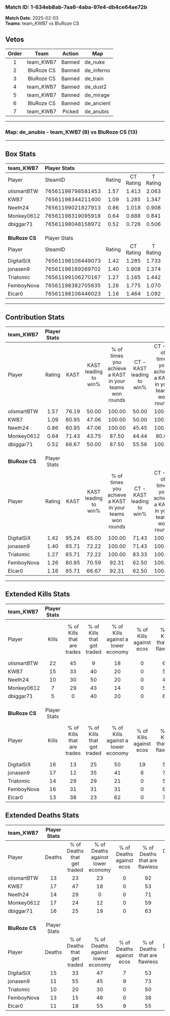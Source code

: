### Match ID: 1-634eb8ab-7aa6-4aba-97e4-db4ce64ae72b  
**Match Date**: 2025-02-03  
**Teams**: team_KWB7 vs BluRoze CS  

## Vetos  

| Order | Team | Action | Map |
| :---: | :--: | :----: | --- |
| 1 | team_KWB7 | Banned | de_nuke |
| 2 | BluRoze CS | Banned | de_inferno |
| 3 | BluRoze CS | Banned | de_train |
| 4 | team_KWB7 | Banned | de_dust2 |
| 5 | team_KWB7 | Banned | de_mirage |
| 6 | BluRoze CS | Banned | de_ancient |
| 7 | team_KWB7 | Picked | de_anubis |

---  

### **Map**: de_anubis - team_KWB7 (8) vs BluRoze CS (13)  
---  

## Box Stats  

| **team_KWB7**  | Player Stats      |        |           |          |       |       |       |         |        |      |     |
| :- | :- | :-: | :-: | :-: | :-: | :-: | :-: | :-: | :-: | :-: | :-: |
| Player         | SteamID           | Rating | CT Rating | T Rating | KAST  |  ADR  | Kills | Assists | Deaths | K/D  | HS% |
| olismartBTW    | 76561198798581453 |  1.57  |   1.413   |  2.063   | 76.19 | 111.6 |  22   |    4    |   13   | 1.69 | 54  |
| KWB7           | 76561198344211400 |  1.09  |   1.285   |  1.347   | 80.95 | 74.3  |  15   |    3    |   17   | 0.88 | 26  |
| Neeth24        | 76561199021827913 |  0.86  |   1.018   |  0.908   | 80.95 | 41.0  |  10   |    4    |   14   | 0.71 | 10  |
| Monkey0612     | 76561198319095918 |  0.64  |   0.888   |  0.841   | 71.43 | 53.7  |   7   |    5    |   17   | 0.41 | 57  |
| dbiggar71      | 76561198048158972 |  0.52  |   0.726   |  0.506   | 66.67 | 47.4  |   5   |    5    |   16   | 0.31 | 20  |
|                |                   |        |           |          |       |       |       |         |        |      |     |
|                |                   |        |           |          |       |       |       |         |        |      |     |
|                |                   |        |           |          |       |       |       |         |        |      |     |
| **BluRoze CS** | Player Stats      |        |           |          |       |       |       |         |        |      |     |
| Player         | SteamID           | Rating | CT Rating | T Rating | KAST  |  ADR  | Kills | Assists | Deaths | K/D  | HS% |
| DigitalSiX     | 76561198106449073 |  1.42  |   1.285   |  1.733   | 95.24 | 108.6 |  16   |    8    |   15   | 1.07 | 50  |
| jonasen9       | 76561198169269702 |  1.40  |   1.908   |  1.374   | 85.71 | 83.9  |  17   |    6    |   11   | 1.55 | 41  |
| Triatomic      | 76561199106270167 |  1.27  |   1.165   |  1.442   | 85.71 | 74.1  |  14   |    5    |   10   | 1.40 | 57  |
| FemboyNova     | 76561198382705635 |  1.26  |   1.775   |  1.070   | 80.95 | 76.5  |  16   |    8    |   13   | 1.23 | 50  |
| Elcar0         | 76561198106446023 |  1.16  |   1.464   |  1.092   | 85.71 | 59.4  |  13   |    6    |   11   | 1.18 |  7  |
---  

## Contribution Stats  

| **team_KWB7**  | Player Stats |       |                      |                                                        |                           |                                                             |                          |                                                            |
| :- | :-: | :-: | :-: | :-: | :-: | :-: | :-: | :-: |
| Player         |    Rating    | KAST  | KAST leading to win% | % of times you achieve a KAST in your teams won rounds | CT - KAST leading to win% | CT - % of times you achieve a KAST in your teams won rounds | T - KAST leading to win% | T - % of times you achieve a KAST in your teams won rounds |
| olismartBTW    |     1.57     | 76.19 |        50.00         |                         100.00                         |           50.00           |                           100.00                            |          50.00           |                           100.00                           |
| KWB7           |     1.09     | 80.95 |        47.06         |                         100.00                         |           50.00           |                           100.00                            |          42.86           |                           100.00                           |
| Neeth24        |     0.86     | 80.95 |        47.06         |                         100.00                         |           45.45           |                           100.00                            |          50.00           |                           100.00                           |
| Monkey0612     |     0.64     | 71.43 |        43.75         |                         87.50                          |           44.44           |                            80.00                            |          42.86           |                           100.00                           |
| dbiggar71      |     0.52     | 66.67 |        50.00         |                         87.50                          |           55.56           |                           100.00                            |          40.00           |                           66.67                            |
|                |              |       |                      |                                                        |                           |                                                             |                          |                                                            |
|                |              |       |                      |                                                        |                           |                                                             |                          |                                                            |
|                |              |       |                      |                                                        |                           |                                                             |                          |                                                            |
| **BluRoze CS** | Player Stats |       |                      |                                                        |                           |                                                             |                          |                                                            |
| Player         |    Rating    | KAST  | KAST leading to win% | % of times you achieve a KAST in your teams won rounds | CT - KAST leading to win% | CT - % of times you achieve a KAST in your teams won rounds | T - KAST leading to win% | T - % of times you achieve a KAST in your teams won rounds |
| DigitalSiX     |     1.42     | 95.24 |        65.00         |                         100.00                         |           71.43           |                           100.00                            |          61.54           |                           100.00                           |
| jonasen9       |     1.40     | 85.71 |        72.22         |                         100.00                         |           71.43           |                           100.00                            |          72.73           |                           100.00                           |
| Triatomic      |     1.27     | 85.71 |        72.22         |                         100.00                         |           83.33           |                           100.00                            |          66.67           |                           100.00                           |
| FemboyNova     |     1.26     | 80.95 |        70.59         |                         92.31                          |           62.50           |                           100.00                            |          77.78           |                           87.50                            |
| Elcar0         |     1.16     | 85.71 |        66.67         |                         92.31                          |           62.50           |                           100.00                            |          70.00           |                           87.50                            |
---  

## Extended Kills Stats  

| **team_KWB7**  | Player Stats |                            |                            |                                    |                         |                              |                                 |                                       |                    |           |
| :- | :-: | :-: | :-: | :-: | :-: | :-: | :-: | :-: | :-: | :-: |
| Player         |    Kills     | % of Kills that are trades | % of Kills that got traded | % of Kills against a lower economy | % of Kills against ecos | % of Kills that are flawless | % of Kills that are close duels | % of Kills that are assisted by flash | Pistol Round Kills | AWP Kills |
| olismartBTW    |      22      |             45             |             9              |                 18                 |            0            |              64              |                5                |                   0                   |         2          |    11     |
| KWB7           |      15      |             33             |             40             |                 20                 |            0            |              53              |                0                |                   0                   |         4          |     0     |
| Neeth24        |      10      |             30             |             50             |                 20                 |            0            |              40              |               20                |                   0                   |         2          |     0     |
| Monkey0612     |      7       |             29             |             43             |                 14                 |            0            |              57              |                0                |                   0                   |         2          |     0     |
| dbiggar71      |      5       |             0              |             40             |                 20                 |            0            |              60              |                0                |                   0                   |         0          |     0     |
|                |              |                            |                            |                                    |                         |                              |                                 |                                       |                    |           |
|                |              |                            |                            |                                    |                         |                              |                                 |                                       |                    |           |
|                |              |                            |                            |                                    |                         |                              |                                 |                                       |                    |           |
| **BluRoze CS** | Player Stats |                            |                            |                                    |                         |                              |                                 |                                       |                    |           |
| Player         |    Kills     | % of Kills that are trades | % of Kills that got traded | % of Kills against a lower economy | % of Kills against ecos | % of Kills that are flawless | % of Kills that are close duels | % of Kills that are assisted by flash | Pistol Round Kills | AWP Kills |
| DigitalSiX     |      16      |             13             |             25             |                 50                 |           19            |              56              |               13                |                   0                   |         3          |     0     |
| jonasen9       |      17      |             12             |             35             |                 41                 |            6            |              76              |                0                |                   6                   |         1          |     9     |
| Triatomic      |      14      |             29             |             29             |                 21                 |            0            |              50              |                7                |                   0                   |         0          |     0     |
| FemboyNova     |      16      |             31             |             31             |                 31                 |            0            |              69              |                0                |                   0                   |         0          |     0     |
| Elcar0         |      13      |             38             |             23             |                 62                 |            0            |              77              |                0                |                   0                   |         0          |     0     |
## Extended Deaths Stats  

| **team_KWB7**  | Player Stats |                             |                                   |                          |                               |                            |                           |               |
| :- | :-: | :-: | :-: | :-: | :-: | :-: | :-: | :-: |
| Player         |    Deaths    | % of Deaths that get traded | % of Deaths against lower economy | % of Deaths against ecos | % of Deaths that are flawless | % of Deaths that are close | % of Deaths while blinded | Deaths to AWP |
| olismartBTW    |      13      |             23              |                23                 |            0             |              92               |             0              |             0             |       1       |
| KWB7           |      17      |             47              |                18                 |            0             |              53               |             0              |             0             |       0       |
| Neeth24        |      14      |             29              |                 0                 |            0             |              71               |             0              |             0             |       3       |
| Monkey0612     |      17      |             24              |                12                 |            0             |              59               |             12             |             0             |       2       |
| dbiggar71      |      16      |             25              |                19                 |            0             |              63               |             6              |             6             |       3       |
|                |              |                             |                                   |                          |                               |                            |                           |               |
|                |              |                             |                                   |                          |                               |                            |                           |               |
|                |              |                             |                                   |                          |                               |                            |                           |               |
| **BluRoze CS** | Player Stats |                             |                                   |                          |                               |                            |                           |               |
| Player         |    Deaths    | % of Deaths that get traded | % of Deaths against lower economy | % of Deaths against ecos | % of Deaths that are flawless | % of Deaths that are close | % of Deaths while blinded | Deaths to AWP |
| DigitalSiX     |      15      |             33              |                47                 |            7             |              53               |             7              |             0             |       3       |
| jonasen9       |      11      |             55              |                45                 |            9             |              73               |             0              |             0             |       2       |
| Triatomic      |      10      |             20              |                30                 |            0             |              50               |             10             |             0             |       0       |
| FemboyNova     |      13      |             15              |                46                 |            0             |              38               |             0              |             0             |       2       |
| Elcar0         |      11      |             18              |                55                 |            9             |              55               |             9              |             0             |       4       |
